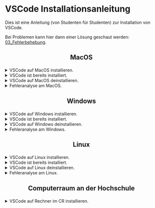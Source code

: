 <!--Start Anleitung-->
# VSCode Installationsanleitung

Dies ist eine Anleitung (von Studenten für Studenten) zur Installation von VSCode.<br />

Bei Problemen kann hier dann einer Lösung geschaut werden: [03_Fehlerbehebung](https://github.com/hshf1/VorlesungC/blob/main/VSCode/03_Fehlerbehebung.md).<br />

<!--Start MacOS-Anleitung-->
## <p align="center">MacOS</p>

<details>
<summary>VSCode auf MacOS installieren.</summary>
<br />
Für die Installation von VSCode auf dem MacOS ist das Terminal zu starten.<br /><br />
  
<img width="392" alt="Bildschirmfoto 2022-10-23 um 02 47 45" src="https://user-images.githubusercontent.com/100713757/197367855-42cb8849-0f3f-48de-88da-cea064dcccfe.png">

Nun wird folgender Code kopiert, im Terminal eingefügt und mit der ENTER-Taste ausgeführt:
  
```sh
curl -sL https://raw.githubusercontent.com/hshf1/HSH_AddOn4VSC/master/script/vsclinuxosx.sh | bash 
```
<!--Passwort wird zurzeit nicht abgefragt: sudo wurde entfernt
Nun werdet ihr nach eurem Passwort gefragt. <br />

<img width="561" alt="Bildschirmfoto 2022-04-17 um 05 38 59" src="https://user-images.githubusercontent.com/100713757/163699305-1b6cf156-158f-4c7c-880f-c51858000e5e.png">
  
Gebt das Passwort ein, dass ihr auch für die Anmeldung am Laptop nutzt und drückt auf Enter auf der Tastatur. -->

Am Ende sollte dann Installation beendet erscheinen. <br />
<img width="750" alt="Bildschirmfoto 2022-04-17 um 05 33 50" src="https://user-images.githubusercontent.com/100713757/163699227-a2bf91bd-3c4f-42d6-a16b-a7946f22f5c9.png">
  
Das Terminal kann nun beendet werden.

Hiermit wäre die Installation auch schon fertig und wir können mit [Erste Schritte](https://github.com/hshf1/VorlesungC/blob/main/VSCode/02_Erste_Schritte.md) weiter machen.
  
</details>

<details>
<summary>VSCode ist bereits installiert.</summary>
  
Das ist kein Problem, führe die oben beschriebene Installationsanleitung einfach ganz normal durch.
Bereits installierte Programme bleiben erhalten und nur fehlende dazu installiert.

</details>

<details>
<summary>VSCode auf MacOS deinstallieren.</summary>
<br />
Falls trotz erneuter Installation nach der obigen Anleitung Fehler auftreten und sich nicht beheben, besteht die Möglichkeit, alles komplett zu deinstallieren und zu löschen. <br /><br />
<b>ACHTUNG: Bei der Deinstallation werden auch manuell installierte Erweiterungen und manuell gesetzte Einstellungen gelöscht! Diese müssen nach der erneuten Installation wieder manuell hinzugefügt werden!</b><br /><br />
Danach kann man erneut die oben beschriebene Installation durchführen.
<br />
Für die Deinstallation von VSCode auf dem MacOS ist das Terminal zu starten.<br /><br />
  
<img width="392" alt="Bildschirmfoto 2022-10-23 um 02 47 45" src="https://user-images.githubusercontent.com/100713757/197367855-42cb8849-0f3f-48de-88da-cea064dcccfe.png">

Nun wird folgender Code kopiert, im Terminal eingefügt und mit der ENTER-Taste ausgeführt:
  
```sh
curl -sL https://raw.githubusercontent.com/hshf1/HSH_AddOn4VSC/master/script/vsclinuxosx.sh | uninstall=true bash 
```
  
Am Ende sollte dann für 5 Sekunden Installation beendet erscheinen. <br />
<img width="750" alt="Bildschirmfoto 2022-04-17 um 05 33 50" src="https://user-images.githubusercontent.com/100713757/163699227-a2bf91bd-3c4f-42d6-a16b-a7946f22f5c9.png">
  
Das Terminal beendet sich selbst und öffnet eine auf eurem Schreibtisch (Desktop) befindende Logfile. Ist kein Fehler aufgetreten könnt ihr die Logfile auch wieder löschen. Sollten Probleme oder Fehler auftauchen, stehen diese da drin. Zur Problembehandlung könnt ihr im Logfile sehen, was nicht geklappt hat. Solltet ihr das Problem nicht beheben können, schickt bitte die Logfile mit als Anhang.
    
Nun ist alles deinstalliert und gelöscht und es kann mit der Installation wieder von vorne begonnen werden.
  
</details>

<details>
<summary>Fehleranalyse am MacOS.</summary>

Für die Fehleranalyse von VSCode auf dem MacOS ist das Terminal zu starten.<br /><br />
  
<img width="392" alt="Bildschirmfoto 2022-10-23 um 02 47 45" src="https://user-images.githubusercontent.com/100713757/197367855-42cb8849-0f3f-48de-88da-cea064dcccfe.png">

Nun wird folgender Code kopiert, im Terminal eingefügt und mit der ENTER-Taste ausgeführt:
  
```sh
curl -sL https://raw.githubusercontent.com/hshf1/VorlesungC/main/VSCode/Quellcodes/Fehleranalyselinuxosx.sh | bash 
```

Die in der LogFile angezeigten Fehler enthalten Fehlercodes, die in der [Fehlerbehebung](https://github.com/hshf1/VorlesungC/blob/main/VSCode/03_Fehlerbehebung.md) nachgesehen werden können. Dort wird erklärt, wie vorzugehen ist.
  
</details>

<!--Ende MacOS-Anleitung-->

<!--Start Windows-Anleitung-->
## <p align="center">Windows</p>
<!--Neue Windows-Anleitung ohne Download-->
<details>
<summary>VSCode auf Windows installieren.</summary>

Für die Installation ist die Windows Eingabeaufforderung (Windows Terminal) als <b>Administrator</b> zu starten.<br /><br />
  
![Screenshot (29)_LI](https://user-images.githubusercontent.com/100713757/197366401-965de1cc-424d-459d-beeb-154240fe5653.jpg)

Nun wird der folgende Code kopiert und im Terminal eingefügt und mit der ENTER-Taste ausgeführt:

```cmd
curl -o %temp%\vsc.cmd https://raw.githubusercontent.com/hshf1/HSH_AddOn4VSC/master/script/vscwindows.cmd && %temp%\vsc.cmd install
```

Nun läuft die Installation von alleine und meldet euch, wenn es fertig ist. <br /><br />
  
![Screenshot (22)](https://user-images.githubusercontent.com/100713757/166149376-7700c166-11da-442f-a8ab-68e2da784fe9.png)

Bei der Meldung klicken wir auf <b>OK</b>, dass Terminal schließt nun automatisch und es erscheint ein Logfile, welches sich auf eurem Desktop befindet. <br /><br />
  
![Screenshot (23)](https://user-images.githubusercontent.com/100713757/166149506-b4171410-2132-45ac-af4d-1284638c1e3d.png)
  
Ist kein Fehler aufgetreten könnt ihr die Logfile auch wieder löschen. Sollten Probleme oder Fehler auftauchen, stehen diese da drin.
Zur Problembehandlung könnt ihr im Logfile sehen, was nicht geklappt hat. Solltet ihr das Problem nicht beheben können, schickt bitte die Logfile mit als Anhang.
  
Hiermit wäre die Installation auch schon fertig und wir können mit [Erste Schritte](https://github.com/hshf1/VorlesungC/blob/main/VSCode/02_Erste_Schritte.md) weiter machen.
  
</details>  
<!--Ende neue Windows-Anleitung ohne Download-->
    
<details>
<summary>VSCode ist bereits installiert.</summary>
  
Das ist kein Problem, führe die oben beschriebene Installationsanleitung einfach ganz normal durch.<br />
Bereits installierte Programme bleiben erhalten und nur fehlende dazu installiert.

</details>

<details>
<summary>VSCode auf Windows deinstallieren.</summary>
<br />
Falls trotz erneuter Installation nach der obigen Anleitung Fehler auftreten und sich nicht beheben lassen, besteht die Möglichkeit, alles komplett zu deinstallieren und zu löschen. <br /><br />
<b>ACHTUNG: Bei der Deinstallation werden auch manuell installierte Erweiterungen und manuell gesetzte Einstellungen gelöscht! Diese müssen nach der erneuten Installation wieder manuell hinzugefügt werden!</b><br /><br />
Danach kann man erneut die oben beschriebene Installation durchführen.
<br />
Für die Deinstallation ist die Windows Eingabeaufforderung (Windows Terminal) als Administrator zu starten.<br /><br />
  
![Screenshot (29)_LI](https://user-images.githubusercontent.com/100713757/197366401-965de1cc-424d-459d-beeb-154240fe5653.jpg)

Nun wird der folgende Code kopiert und im Terminal eingefügt und mit der ENTER-Taste ausgeführt:

```cmd
curl -o %temp%\vsc.cmd https://raw.githubusercontent.com/hshf1/HSH_AddOn4VSC/master/script/vscwindows.cmd && %temp%\vsc.cmd uninstall
```

Nun läuft die Deinstallation von alleine und meldet euch, wenn es fertig ist.
![Screenshot (22)](https://user-images.githubusercontent.com/100713757/166149376-7700c166-11da-442f-a8ab-68e2da784fe9.png)

Bei der Meldung klicken wir auf <b>OK</b>, dass Terminal schließt nun automatisch und es erscheint ein Logfile, welches sich auf eurem Desktop befindet.
![Screenshot (23)](https://user-images.githubusercontent.com/100713757/166149506-b4171410-2132-45ac-af4d-1284638c1e3d.png)
  
Ist kein Fehler aufgetreten könnt ihr die Logfile auch wieder löschen. Sollten Probleme oder Fehler auftauchen, stehen diese da drin.
Zur Problembehandlung könnt ihr im Logfile sehen, was nicht geklappt hat. Solltet ihr das Problem nicht beheben können, schickt bitte die Logfile mit als Anhang.
    
Nun ist alles deinstalliert und gelöscht und es kann mit der Installation wieder von vorne begonnen werden.
  
</details>

<details>
<summary>Fehleranalyse am Windows.</summary>

Für die Fehleranalyse ist die Windows Eingabeaufforderung (Windows Terminal) zu starten.<br /><br />
  
![Screenshot (29)_LI](https://user-images.githubusercontent.com/100713757/197366401-965de1cc-424d-459d-beeb-154240fe5653.jpg)

Nun wird der folgende Code kopiert und im Terminal eingefügt und mit der ENTER-Taste ausgeführt:

```cmd
curl https://raw.githubusercontent.com/hshf1/VorlesungC/main/VSCode/Quellcodes/Fehleranalysewindows.cmd | cmd>nul 2>&1
```

Die in der LogFile angezeigten Fehler enthalten Fehlercodes, die in der [Fehlerbehebung](https://github.com/hshf1/VorlesungC/blob/main/VSCode/03_Fehlerbehebung.md) nachgesehen werden können. Dort wird erklärt, wie vorzugehen ist.

</details>

<!--Ende Windows-Anleitung-->

<!--Start Linux-Anleitung-->

## <p align="center">Linux</p>

<!--Neue Linux-Anleiung-->
<details>
<summary>VSCode auf Linux installieren.</summary>
<br />
Bisher getestet für: Ubuntu / Zorin 15.3<br /><br />
Für die Installation ist das Terminal zu öffnen.<br />

<img width="566" alt="Bildschirmfoto 2022-04-17 um 05 31 43" src="https://user-images.githubusercontent.com/100713757/163699216-b1eb7dd1-ffce-4bcd-be21-1691adaf0c6b.png">
  
Der folgende Code wird kopiert, im Terminal eingefügt und mit der ENTER-Taste ausgeführt:
```sh
sudo snap install curl && curl -sL https://raw.githubusercontent.com/hshf1/HSH_AddOn4VSC/master/script/vsclinuxosx.sh | bash
```

Das Terminal beendet sich selbst und öffnet eine auf eurem Schreibtisch (Desktop) befindende Logfile, die ihr nach erfolgreicher Installation löschen könnt. Bei anhaltenden Problemen bitte diesen Logfile im Anhang per Mail abschicken.

Hiermit wäre die Installation auch schon fertig und wir können mit [Erste Schritte](https://github.com/hshf1/VorlesungC/blob/main/VSCode/02_Erste_Schritte.md) weiter machen.

</details>

<details>
<summary>VSCode ist bereits installiert.</summary>
  
Das ist kein Problem, führe die oben beschriebene Installationsanleitung einfach ganz normal durch.
Bereits installierte Programme bleiben erhalten und nur fehlende dazu installiert.

</details>

<details>
<summary>VSCode auf Linux deinstallieren.</summary>
<br />
Falls trotz erneuter Installation nach der obigen Anleitung Fehler auftreten und sich nicht beheben lassen, besteht die Möglichkeit, alles komplett zu deinstallieren und zu löschen. <br /><br />
<b>ACHTUNG: Bei der Deinstallation werden auch manuell installierte Erweiterungen und manuell gesetzte Einstellungen gelöscht! Diese müssen nach der erneuten Installation wieder manuell hinzugefügt werden!</b><br /><br />
Danach kann man erneut die oben beschriebene Installation durchführen.
<br />

Bisher getestet für: Ubuntu / Zorin 15.3<br /><br />
Für die Deinstallation ist das Terminal zu öffnen.<br />

<img width="566" alt="Bildschirmfoto 2022-04-17 um 05 31 43" src="https://user-images.githubusercontent.com/100713757/163699216-b1eb7dd1-ffce-4bcd-be21-1691adaf0c6b.png">
  
Der folgende Code wird kopiert, im Terminal eingefügt und mit der ENTER-Taste ausgeführt:
```sh
sudo snap install curl && curl -sL https://raw.githubusercontent.com/hshf1/HSH_AddOn4VSC/master/script/vsclinuxosx.sh | uninstall=true bash 
```

</details>

<details>
<summary>Fehleranalyse am Linux.</summary>
  
Bisher getestet für: Ubuntu / Zorin 15.3<br /><br />
Für die Fehleranalyse ist das Terminal zu öffnen.<br />

<img width="566" alt="Bildschirmfoto 2022-04-17 um 05 31 43" src="https://user-images.githubusercontent.com/100713757/163699216-b1eb7dd1-ffce-4bcd-be21-1691adaf0c6b.png">
  
Der folgende Code wird kopiert, im Terminal eingefügt und mit der ENTER-Taste ausgeführt:
```sh
sudo snap install curl && curl -sL https://raw.githubusercontent.com/hshf1/VorlesungC/main/VSCode/Quellcodes/Fehleranalyselinuxosx.sh | bash
```

Die in der LogFile angezeigten Fehler enthalten Fehlercodes, die in der [Fehlerbehebung](https://github.com/hshf1/VorlesungC/blob/main/VSCode/03_Fehlerbehebung.md) nachgesehen werden können. Dort wird erklärt, wie vorzugehen ist.

</details>
<!--Ende Linux-Anleitung-->

<!--Start Computerraum-Anleitung-->
## <p align="center">Computerraum an der Hochschule</p>

<details>
<summary>VSCode auf Rechner im CR installieren.</summary>
<br />
<p align="center">:warning:<b>Hinweis</b>:warning:</p>
Nach der Installation erscheint eine Datei auf dem Desktop mit dem Namen "C_Uebung.cmd". Die Datei kann nach belieben verschoben werden. Mit einem Doppelklick auf diese Datei öffnet sich VSCode automatisch mit dem Ordner, der bei der Installation miterstellt wurde (in U:/C_Uebung). Dort können Programme erstellt und gespeichert werden. Der Debugger und der Runner funktionieren nur richtig, wenn ein Ordner geöffnet wurde. So hilft die Verknüpfung, dies nicht zu vergessen.
<br />
<b>Anmerkung: Um im Computerraum richtig debuggen zu können, muss Schritt 2 befolgt werden. Andernfalls erhält man eine Fehlermeldung beim Ausführen des Debuggers.</b>
<br /><br />
Für die Installation ist die Windows Eingabeaufforderung (Windows Terminal) ganz normal zu starten. (Wenn Terminal nicht gefunden wird, nach "cmd" suchen.<br /><br />
  
![cr_terminal](https://user-images.githubusercontent.com/100713757/197754867-00515001-4d1d-49ce-a25e-7a02ed615506.png)

Nun wird der folgende Code kopiert und im Terminal eingefügt und mit der ENTER-Taste ausgeführt:

```cmd
curl https://raw.githubusercontent.com/hshf1/VorlesungC/main/VSCode/Quellcodes/VSCodeCR.cmd -o %temp%\VSCodeCR.cmd && %temp%\VSCodeCR.cmd && del %temp%\VSCodeCR.cmd && EXIT /B
```
  
Nun läuft die Installation von alleine und meldet euch, wenn es fertig ist.
![Screenshot (22)](https://user-images.githubusercontent.com/100713757/166149376-7700c166-11da-442f-a8ab-68e2da784fe9.png)

Bei der Meldung klicken wir auf <b>OK</b>, dass Terminal schließt nun automatisch und es erscheint ein Logfile, welches sich auf eurem Desktop befindet.
![Screenshot (23)](https://user-images.githubusercontent.com/100713757/166149506-b4171410-2132-45ac-af4d-1284638c1e3d.png)
  
Ist kein Fehler aufgetreten könnt ihr die Logfile auch wieder löschen. Sollten Probleme oder Fehler auftauchen, stehen diese da drin.
Zur Problembehandlung könnt ihr im Logfile sehen, was nicht geklappt hat. Solltet ihr das Problem nicht beheben können, schickt bitte die Logfile mit als Anhang.
  
### Schritt 2
Um im Computerraum debuggen zu können, ist es erforderlich, den Ordner direkt über den Netzlaufwerkverzeichnis zu öffnen.
Nach dem Start von VSCode klicken wir auf Open Folder.
  
![Screenshot (1)](https://user-images.githubusercontent.com/100713757/168243894-209938d6-c5b7-44e6-afa0-bb3072cfe8f6.png)

Dann gehen wir auf Dieser PC.
  
![Screenshot (2)](https://user-images.githubusercontent.com/100713757/168244010-46a3c191-c587-4af2-a8ac-e7da979685f2.png)

Und dort klicken wir auf den Netzlaufwerk mit dem Namen der eigenen Benutzerkennung.
  
![Screenshot (3)](https://user-images.githubusercontent.com/100713757/168244174-d539e84b-cf00-4eda-b1eb-8e517865720d.png)

Nun gehen wir noch auf Systemordner.
  
![Screenshot (4)](https://user-images.githubusercontent.com/100713757/168244323-6e0ecd94-6db6-4493-8fbc-8c06571460b2.png)
  
![Screenshot (6)](https://user-images.githubusercontent.com/100713757/168244473-e47306cd-3c71-4a78-a36d-3ad6ede3cdee.png)
  
Von hier aus können wir unseren Ordner dann auswählen und debuggen können.
  
Hiermit wäre die Installation auch schon fertig und VSCode ist nun im Computerraum nutzbar.

</details>
<!--Ende Computerraum-Anleitung-->

<!--Ende Anleitung-->
